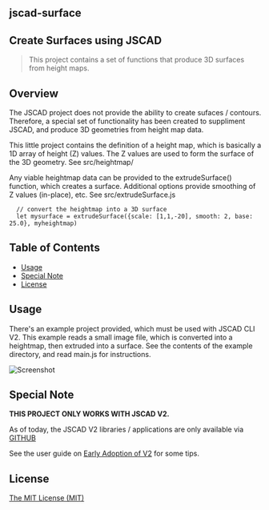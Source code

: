 ## jscad-surface

## Create Surfaces using JSCAD

> This project contains a set of functions that produce 3D surfaces from height maps.

## Overview

The JSCAD project does not provide the ability to create sufaces / contours.
Therefore, a special set of functionality has been created to suppliment JSCAD, and produce 3D geometries from height map data.

This little project contains the definition of a height map, which is basically a 1D array of height (Z) values.
The Z values are used to form the surface of the 3D geometry. See src/heightmap/

Any viable heightmap data can be provided to the extrudeSurface() function, which creates a surface.
Additional options provide smoothing of Z values (in-place), etc. See src/extrudeSurface.js


```
  // convert the heightmap into a 3D surface
  let mysurface = extrudeSurface({scale: [1,1,-20], smooth: 2, base: 25.0}, myheightmap)
```

## Table of Contents

- [Usage](#usage)
- [Special Note](#special-note)
- [License](#license)

## Usage

There's an example project provided, which must be used with JSCAD CLI V2.
This example reads a small image file, which is converted into a heightmap, then extruded into a surface.
See the contents of the example directory, and read main.js for instructions.

![Screenshot](https://github.com/jscad-community/jscad-surface/blob/master/example/example01.png)

## Special Note

**THIS PROJECT ONLY WORKS WITH JSCAD V2.**

As of today, the JSCAD V2 libraries / applications are only available via [GITHUB](https://github.com/jscad/OpenJSCAD.org)

See the user guide on [Early Adoption of V2](https://openjscad.org/dokuwiki/doku.php?id=early_v2) for some tips.

## License

[The MIT License (MIT)](https://github.com/jscad/jscad-object-api/blob/master/LICENSE)

